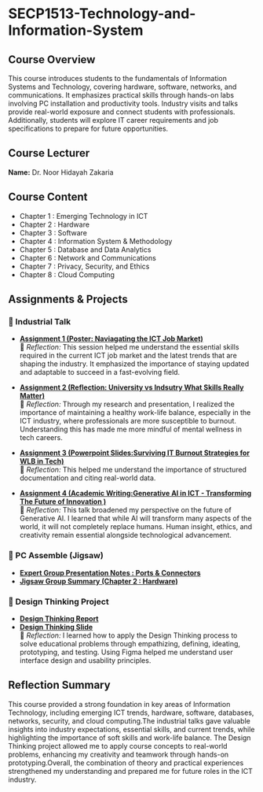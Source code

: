 # SECP1513-Technology-and-Information-System

## Course Overview  <br> 
This course introduces students to the fundamentals of Information Systems and Technology, covering hardware, software, networks, and communications. It emphasizes practical skills through hands-on labs involving PC installation and productivity tools. Industry visits and talks provide real-world exposure and connect students with professionals. Additionally, students will explore IT career requirements and job specifications to prepare for future opportunities.

## Course Lecturer
**Name:** Dr. Noor Hidayah Zakaria  
 

## Course Content
- Chapter 1 : Emerging Technology in ICT  
- Chapter 2 : Hardware  
- Chapter 3 : Software  
- Chapter 4 : Information System & Methodology  
- Chapter 5 : Database and Data Analytics  
- Chapter 6 : Network and Communications  
- Chapter 7 : Privacy, Security, and Ethics  
- Chapter 8 : Cloud Computing

## Assignments & Projects

### 📌 Industrial Talk 
- **[Assignment 1 (Poster: Naviagating the ICT Job Market)](https://github.com/BettyOlivia/SECP1513-Technology-and-Information-System/blob/main/Industry%20Talk%201%20Poster%20Naviagating%20the%20ICT%20Job%20Market.pdf)**  <br>
  📝 *Reflection:* This session helped me understand the essential skills required in the current ICT job market and the latest trends that are shaping the industry. It emphasized the importance of staying updated and adaptable to succeed in a fast-evolving field.
  

- **[Assignment 2 (Reflection: University vs Indsutry What Skills Really Matter)](https://github.com/BettyOlivia/SECP1513-Technology-and-Information-System/blob/main/Industry%20Talk%202%20Reflection%20University%20vs%20Indsutry%20What%20Skills%20Really%20Matter.pdf)** <br>
  📝 *Reflection:* Through my research and presentation, I realized the importance of maintaining a healthy work-life balance, especially in the ICT industry, where professionals are more susceptible to burnout. Understanding this has made me more mindful of mental wellness in tech careers.
  

- **[Assignment 3 (Powerpoint Slides:Surviving IT Burnout Strategies for WLB in Tech)](https://github.com/BettyOlivia/SECP1513-Technology-and-Information-System/blob/main/Industrial%20Talk%203%20Surviving%20IT%20Burnout%20Strategies%20for%20WLB%20in%20Tech.pdf)** <br>
  📝 *Reflection:* This helped me understand the importance of structured documentation and citing real-world data.  
  

- **[Assignment 4 (Academic Writing:Generative AI in ICT - Transforming The Future of Innovation )](https://github.com/BettyOlivia/SECP1513-Technology-and-Information-System/blob/main/Industry%20Talk%204%20Academic%20Writng%20(Generative%20AI%20in%20ICT%20-%20Transforming%20The%20Future%20of%20Innovation.pdf))**  <br>
  📝 *Reflection:* This talk broadened my perspective on the future of Generative AI. I learned that while AI will transform many aspects of the world, it will not completely replace humans. Human insight, ethics, and creativity remain essential alongside technological advancement.  
  
### 🧪 PC Assemble (Jigsaw)
- **[Expert Group Presentation Notes : Ports & Connectors](https://github.com/BettyOlivia/SECP1513-Technology-and-Information-System/blob/main/Jigsaw%20Activity%20-Group%205%20Ports%20%26%20Connectors.pdf)**  
- **[Jigsaw Group Summary (Chapter 2 : Hardware)](https://github.com/BettyOlivia/SECP1513-Technology-and-Information-System/blob/main/Jigsaw%20Group%20Worksheet%20-%20Chapter%202%20Hardware.pdf)**


### 🎨 Design Thinking Project
- **[Design Thinking Report](https://github.com/BettyOlivia/SECP1513-Technology-and-Information-System/blob/main/Desigh%20Thinking%20Project%20-%20Personalised%20Study%20App%20(SmartEdu)%20Group%205.pdf)**
- **[Design Thinking Slide](https://github.com/BettyOlivia/SECP1513-Technology-and-Information-System/blob/main/Design%20Thinking-%20Personalised%20Study%20App%20(Smart%20Edu).pdf)**  
  📝 *Reflection:* I learned how to apply the Design Thinking process to solve educational problems through empathizing, defining, ideating, prototyping, and testing. Using Figma helped me understand user interface design and usability principles.  
  


## Reflection Summary
This course provided a strong foundation in key areas of Information Technology, including emerging ICT trends, hardware, software, databases, networks, security, and cloud computing.The industrial talks gave valuable insights into industry expectations, essential skills, and current trends, while highlighting the importance of soft skills and work-life balance. The Design Thinking project allowed me to apply course concepts to real-world problems, enhancing my creativity and teamwork through hands-on prototyping.Overall, the combination of theory and practical experiences strengthened my understanding and prepared me for future roles in the ICT industry.
